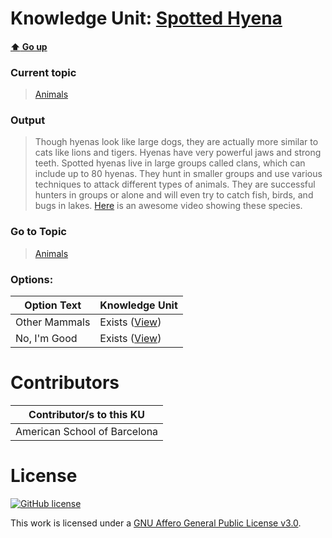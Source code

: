 # Knowledge Unit: [Spotted Hyena](../../knowledge_units/animals/spotted-hyena.md)

#### [:arrow_up: Go up](../../topics/animals.md)
### Current topic
> [Animals](../../topics/animals.md)
### Output
> Though hyenas look like large dogs, they are actually more similar to cats like lions and tigers. Hyenas have very powerful jaws and strong teeth. Spotted hyenas live in large groups called clans, which can include up to 80 hyenas. They hunt in smaller groups and use various techniques to attack different types of animals. They are successful hunters in groups or alone and will even try to catch fish, birds, and bugs in lakes. [Here](https://www.youtube.com/embed/6xh2YpA1JzE) is an awesome video showing these species.
### Go to Topic
> [Animals](../../topics/animals.md)

### Options: 

| Option Text | Knowledge Unit |
| - | - |  
| Other Mammals  |  Exists ([View](../../knowledge_units/animals/other-mammals.md))  |  
| No, I&#039;m Good  |  Exists ([View](../../knowledge_units/animals/no-im-good.md))  | 

# Contributors

| Contributor/s to this KU |
| - | 
| American School of Barcelona |

# License
[![GitHub license](https://img.shields.io/github/license/inbrainz/cerebro)](https://github.com/inbrainz/cerebro/blob/master/LICENSE)

This work is licensed under a [GNU Affero General Public License v3.0](https://www.gnu.org/licenses/agpl-3.0.txt).
